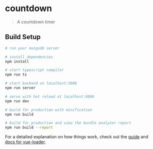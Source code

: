 # countdown

> A countdown timer

## Build Setup

``` bash
# run your mongodb server

# install dependencies
npm install

# start typescript compiler
npm run ts

# start backend on localhost:3000
npm run server

# serve with hot reload at localhost:8080
npm run dev

# build for production with minification
npm run build

# build for production and view the bundle analyzer report
npm run build --report
```

For a detailed explanation on how things work, check out the [guide](http://vuejs-templates.github.io/webpack/) and [docs for vue-loader](http://vuejs.github.io/vue-loader).
